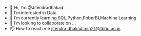 - 👋 Hi, I’m @Jitendradhakad
- 👀 I’m interested in Data 
- 🌱 I’m currently learning SQL,Python,PoberBI,Machine Learning
- 💞️ I’m looking to collaborate on ...
- 📫 How to reach me jitendra.dhakad.min21@itbhu.ac.in

<!---
Jitendradhakad/Jitendradhakad is a ✨ special ✨ repository because its `README.md` (this file) appears on your GitHub profile.
You can click the Preview link to take a look at your changes.
--->
